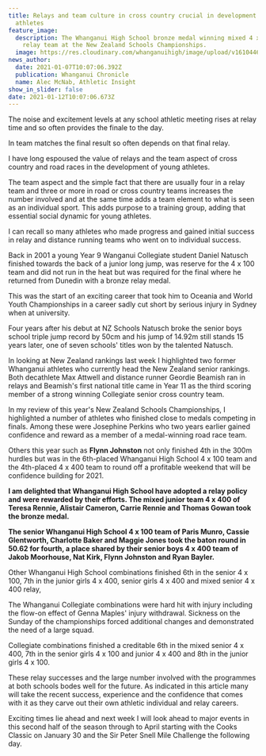 ```yaml
---
title: Relays and team culture in cross country crucial in development of young
  athletes
feature_image:
  description: The Whanganui High School bronze medal winning mixed 4 x 400 junior
    relay team at the New Zealand Schools Championships.
  image: https://res.cloudinary.com/whanganuihigh/image/upload/v1610446328/News/Whanganui_High_School_bronze_medal_winning_mixed_4_x_400_junior_relay_team_at_the_New_Zealand_Schools_Championships..jpg
news_author:
  date: 2021-01-07T10:07:06.392Z
  publication: Whanganui Chronicle
  name: Alec McNab, Athletic Insight
show_in_slider: false
date: 2021-01-12T10:07:06.673Z
---
```

The noise and excitement levels at any school athletic meeting rises at relay time and so often provides the finale to the day.

In team matches the final result so often depends on that final relay.

I have long espoused the value of relays and the team aspect of cross country and road races in the development of young athletes.

The team aspect and the simple fact that there are usually four in a relay team and three or more in road or cross country teams increases the number involved and at the same time adds a team element to what is seen as an individual sport. This adds purpose to a training group, adding that essential social dynamic for young athletes.

I can recall so many athletes who made progress and gained initial success in relay and distance running teams who went on to individual success.

Back in 2001 a young Year 9 Wanganui Collegiate student Daniel Natusch finished towards the back of a junior long jump, was reserve for the 4 x 100 team and did not run in the heat but was required for the final where he returned from Dunedin with a bronze relay medal.

This was the start of an exciting career that took him to Oceania and World Youth Championships in a career sadly cut short by serious injury in Sydney when at university.

Four years after his debut at NZ Schools Natusch broke the senior boys school triple jump record by 50cm and his jump of 14.92m still stands 15 years later, one of seven schools' titles won by the talented Natusch.

In looking at New Zealand rankings last week I highlighted two former Whanganui athletes who currently head the New Zealand senior rankings. Both decathlete Max Attwell and distance runner Geordie Beamish ran in relays and Beamish's first national title came in Year 11 as the third scoring member of a strong winning Collegiate senior cross country team.

In my review of this year's New Zealand Schools Championships, I highlighted a number of athletes who finished close to medals competing in finals. Among these were Josephine Perkins who two years earlier gained confidence and reward as a member of a medal-winning road race team.

Others this year such as **Flynn Johnston** not only finished 4th in the 300m hurdles but was in the 6th-placed Whanganui High School 4 x 100 team and the 4th-placed 4 x 400 team to round off a profitable weekend that will be confidence building for 2021.

**I am delighted that Whanganui High School have adopted a relay policy and were rewarded by their efforts. The mixed junior team 4 x 400 of Teresa Rennie, Alistair Cameron, Carrie Rennie and Thomas Gowan took the bronze medal.**

**The senior Whanganui High School 4 x 100 team of Paris Munro, Cassie Glentworth, Charlotte Baker and Maggie Jones took the baton round in 50.62 for fourth, a place shared by their senior boys 4 x 400 team of Jakob Moorhouse, Nat Kirk, Flynn Johnston and Ryan Bayler.**

Other Whanganui High School combinations finished 6th in the senior 4 x 100, 7th in the junior girls 4 x 400, senior girls 4 x 400 and mixed senior 4 x 400 relay,

The Whanganui Collegiate combinations were hard hit with injury including the flow-on effect of Genna Maples' injury withdrawal. Sickness on the Sunday of the championships forced additional changes and demonstrated the need of a large squad.

Collegiate combinations finished a creditable 6th in the mixed senior 4 x 400, 7th in the senior girls 4 x 100 and junior 4 x 400 and 8th in the junior girls 4 x 100.

These relay successes and the large number involved with the programmes at both schools bodes well for the future. As indicated in this article many will take the recent success, experience and the confidence that comes with it as they carve out their own athletic individual and relay careers.

Exciting times lie ahead and next week I will look ahead to major events in this second half of the season through to April starting with the Cooks Classic on January 30 and the Sir Peter Snell Mile Challenge the following day.

